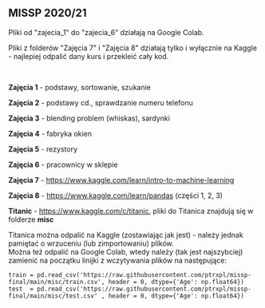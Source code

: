 ## MISSP 2020/21

Pliki od "zajecia_1" do "zajecia_6" działają na Google Colab.

Pliki z folderów "Zajęcia 7" i "Zajęcia 8" działają tylko i wyłącznie na Kaggle - najlepiej odpalić dany kurs i przekleić cały kod.

<br/>

**Zajęcia 1** - podstawy, sortowanie, szukanie

**Zajęcia 2** - podstawy cd., sprawdzanie numeru telefonu

**Zajęcia 3** - blending problem (whiskas), sardynki

**Zajęcia 4** - fabryka okien

**Zajęcia 5** - rezystory

**Zajęcia 6** - pracownicy w sklepie

**Zajęcia 7** - https://www.kaggle.com/learn/intro-to-machine-learning 

**Zajęcia 8** - https://www.kaggle.com/learn/pandas (części 1, 2, 3)

**Titanic** -  https://www.kaggle.com/c/titanic, pliki do Titanica znajdują się w folderze **misc**

Titanica można odpalić na Kaggle (zostawiając jak jest) - należy jednak pamiętać o wrzuceniu (lub zimportowaniu) plików.<br>
Można też odpalić na Google Colab, wtedy należy (tak jest najszybciej) zamienić na początku linijki z wczytywania plików na następujące:<br>
```
train = pd.read_csv('https://raw.githubusercontent.com/ptrxpl/missp-final/main/misc/train.csv', header = 0, dtype={'Age': np.float64})
test  = pd.read_csv('https://raw.githubusercontent.com/ptrxpl/missp-final/main/misc/test.csv' , header = 0, dtype={'Age': np.float64})
```
